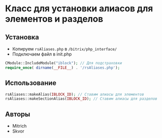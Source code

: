 # Класс для установки алиасов для элементов и разделов

## Установка

- Копируем ```rsAliases.php``` в ```/bitrix/php_interface/```
- Подключаем файл в init.php
```php
CModule::IncludeModule("iblock"); // Для подстраховки
require_once( dirname(__FILE__) . '/rsAliases.php');
```
## Использование
```php
rsAliases::makeAlias(IBLOCK_ID); // Ставим алиасы для элементов
rsAliases::makeSectionAlias(IBLOCK_ID); // Ставим алиасы для разделов
```
## Авторы
- Mitrich
- Skvor